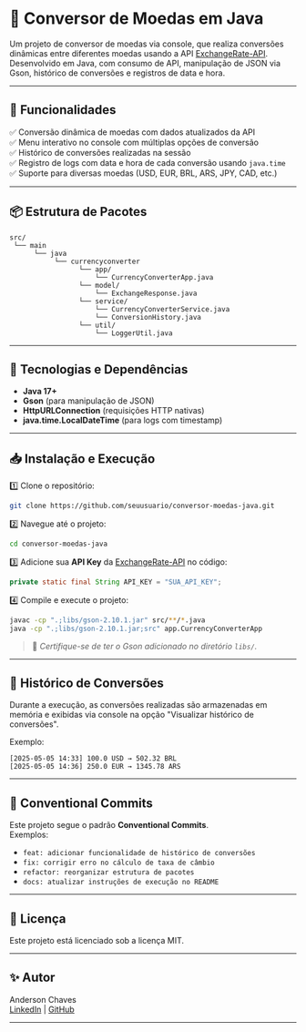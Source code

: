 # 💱 Conversor de Moedas em Java

Um projeto de conversor de moedas via console, que realiza conversões dinâmicas entre diferentes moedas usando a
API [ExchangeRate-API](https://www.exchangerate-api.com/). Desenvolvido em Java, com consumo de API, manipulação de JSON
via Gson, histórico de conversões e registros de data e hora.

---

## 📌 Funcionalidades

✅ Conversão dinâmica de moedas com dados atualizados da API  
✅ Menu interativo no console com múltiplas opções de conversão  
✅ Histórico de conversões realizadas na sessão  
✅ Registro de logs com data e hora de cada conversão usando `java.time`  
✅ Suporte para diversas moedas (USD, EUR, BRL, ARS, JPY, CAD, etc.)

---

## 📦 Estrutura de Pacotes

```
src/
 └── main
      └── java
           └── currencyconverter  
                 └── app/
                     └── CurrencyConverterApp.java
                 └── model/
                     └── ExchangeResponse.java
                 └── service/
                     └── CurrencyConverterService.java
                     └── ConversionHistory.java
                 └── util/
                     └── LoggerUtil.java
```

---

## 🔧 Tecnologias e Dependências

- **Java 17+**
- **Gson** (para manipulação de JSON)
- **HttpURLConnection** (requisições HTTP nativas)
- **java.time.LocalDateTime** (para logs com timestamp)

---

## 📥 Instalação e Execução

1️⃣ Clone o repositório:

```bash
git clone https://github.com/seuusuario/conversor-moedas-java.git
```

2️⃣ Navegue até o projeto:

```bash
cd conversor-moedas-java
```

3️⃣ Adicione sua **API Key** da [ExchangeRate-API](https://www.exchangerate-api.com/) no código:

```java
private static final String API_KEY = "SUA_API_KEY";
```

4️⃣ Compile e execute o projeto:

```bash
javac -cp ".;libs/gson-2.10.1.jar" src/**/*.java
java -cp ".;libs/gson-2.10.1.jar;src" app.CurrencyConverterApp
```

> 📌 *Certifique-se de ter o Gson adicionado no diretório `libs/`.*

---

## 💾 Histórico de Conversões

Durante a execução, as conversões realizadas são armazenadas em memória e exibidas via console na opção "Visualizar
histórico de conversões".

Exemplo:

```
[2025-05-05 14:33] 100.0 USD → 502.32 BRL
[2025-05-05 14:36] 250.0 EUR → 1345.78 ARS
```

---

## 📑 Conventional Commits

Este projeto segue o padrão **Conventional Commits**.  
Exemplos:

- `feat: adicionar funcionalidade de histórico de conversões`
- `fix: corrigir erro no cálculo de taxa de câmbio`
- `refactor: reorganizar estrutura de pacotes`
- `docs: atualizar instruções de execução no README`

---

## 📖 Licença

Este projeto está licenciado sob a licença MIT.

---

## ✨ Autor

Anderson Chaves  
[LinkedIn](https://www.linkedin.com/in/developer-anderson-chaves/) | [GitHub](https://github.com/AndersonChavesS)

---

